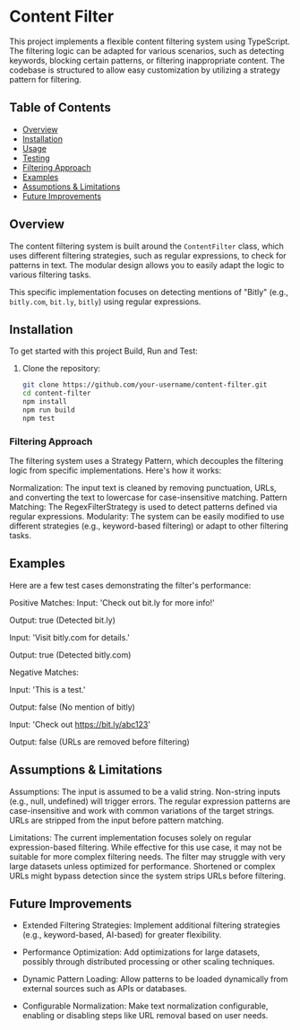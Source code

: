 # Content Filter

This project implements a flexible content filtering system using TypeScript. The filtering logic can be adapted for various scenarios, such as detecting keywords, blocking certain patterns, or filtering inappropriate content. The codebase is structured to allow easy customization by utilizing a strategy pattern for filtering.

## Table of Contents

- [Overview](#overview)
- [Installation](#installation)
- [Usage](#usage)
- [Testing](#testing)
- [Filtering Approach](#filtering-approach)
- [Examples](#examples)
- [Assumptions & Limitations](#assumptions--limitations)
- [Future Improvements](#future-improvements)

## Overview

The content filtering system is built around the `ContentFilter` class, which uses different filtering strategies, such as regular expressions, to check for patterns in text. The modular design allows you to easily adapt the logic to various filtering tasks.

This specific implementation focuses on detecting mentions of "Bitly" (e.g., `bitly.com`, `bit.ly`, `bitly`) using regular expressions.

## Installation

To get started with this project Build, Run and Test:

1. Clone the repository:
   ```bash
   git clone https://github.com/your-username/content-filter.git
   cd content-filter
   npm install
   npm run build
   npm test
   ```
   
### Filtering Approach

The filtering system uses a Strategy Pattern, which decouples the filtering logic from specific implementations. Here's how it works:

Normalization: The input text is cleaned by removing punctuation, URLs, and converting the text to lowercase for case-insensitive matching.
Pattern Matching: The RegexFilterStrategy is used to detect patterns defined via regular expressions.
Modularity: The system can be easily modified to use different strategies (e.g., keyword-based filtering) or adapt to other filtering tasks.

## Examples
Here are a few test cases demonstrating the filter's performance:

Positive Matches:
Input: 'Check out bit.ly for more info!'

Output: true (Detected bit.ly)

Input: 'Visit bitly.com for details.'

Output: true (Detected bitly.com)

Negative Matches:

Input: 'This is a test.'

Output: false (No mention of bitly)

Input: 'Check out https://bit.ly/abc123'

Output: false (URLs are removed before filtering)

## Assumptions & Limitations

Assumptions:
The input is assumed to be a valid string. Non-string inputs (e.g., null, undefined) will trigger errors.
The regular expression patterns are case-insensitive and work with common variations of the target strings.
URLs are stripped from the input before pattern matching.

Limitations:
The current implementation focuses solely on regular expression-based filtering. While effective for this use case, it may not be suitable for more complex filtering needs.
The filter may struggle with very large datasets unless optimized for performance.
Shortened or complex URLs might bypass detection since the system strips URLs before filtering.

## Future Improvements

- Extended Filtering Strategies: 
   Implement additional filtering strategies (e.g., keyword-based, AI-based) for greater flexibility.

- Performance Optimization: 
   Add optimizations for large datasets, possibly through distributed processing or other scaling techniques.
  
- Dynamic Pattern Loading: 
   Allow patterns to be loaded dynamically from external sources such as APIs or databases.
  
- Configurable Normalization: 
   Make text normalization configurable, enabling or disabling steps like URL removal based on user needs.
